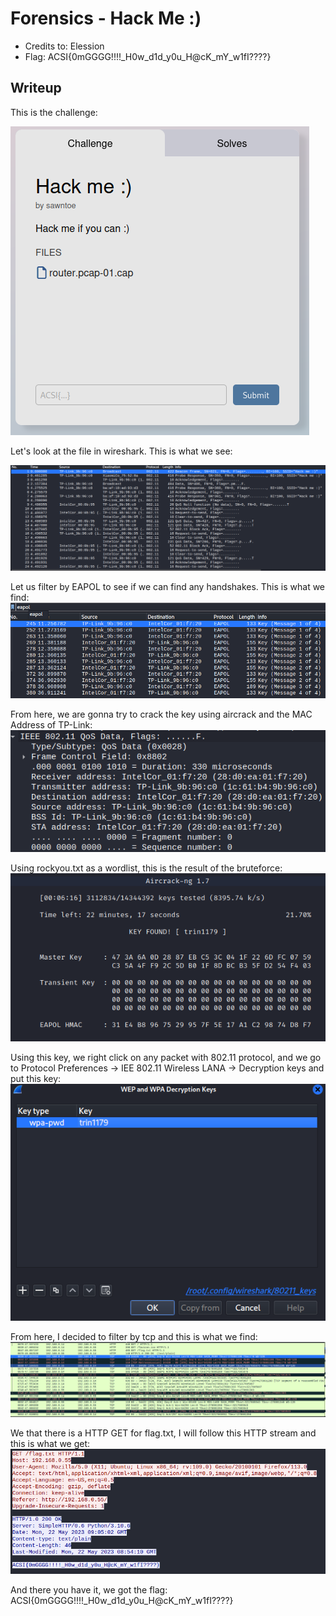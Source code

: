 # Forensics - Hack Me :)
- Credits to: Elession
- Flag: ACSI{0mGGGG!!!!_H0w_d1d_y0u_H@cK_mY_w1fI????}

## Writeup
This is the challenge:

![](./images/image1.png)

Let's look at the file in wireshark. This is what we see:

![](./images/image2.png)

Let us filter by EAPOL to see if we can find any handshakes.
This is what we find:
![](./images/image3.png)

From here, we are gonna try to crack the key using aircrack and the MAC Address of TP-Link:
![](./images/image4.png)

Using rockyou.txt as a wordlist, this is the result of the bruteforce:
![](./images/image5.png)

Using this key, we right click on any packet with 802.11 protocol, and we go to Protocol Preferences -> IEE 802.11 Wireless LANA -> Decryption keys and put this key:
![](./images/image6.png)

From here, I decided to filter by tcp and this is what we find:
![](./images/image7.png)

We that there is a HTTP GET for flag.txt, I will follow this HTTP stream and this is what we get:
![](./images/image8.png)

And there you have it, we got the flag: ACSI{0mGGGG!!!!_H0w_d1d_y0u_H@cK_mY_w1fI????}
